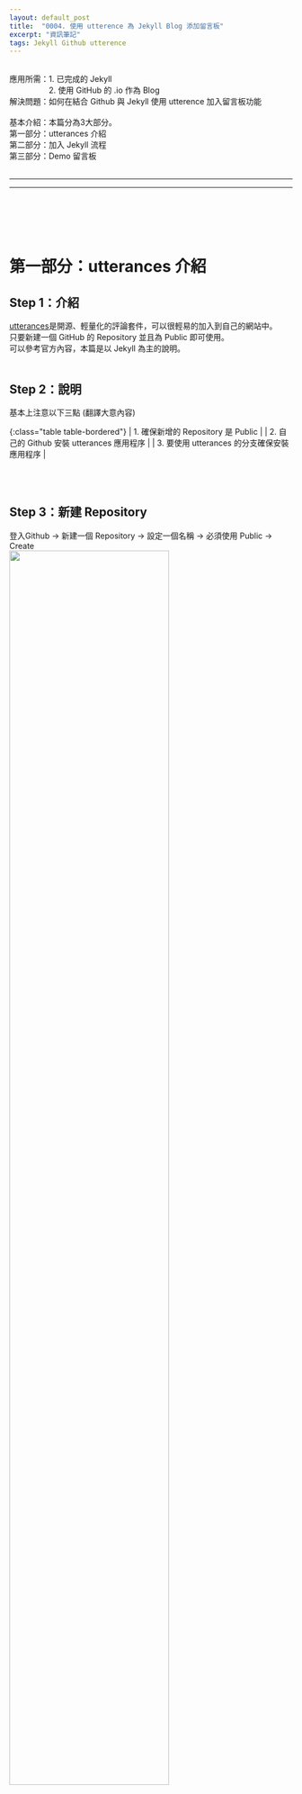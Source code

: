 ```yaml
---
layout: default_post
title:  "0004. 使用 utterence 為 Jekyll Blog 添加留言板"
excerpt: "資訊筆記"
tags: Jekyll Github utterence
---
```

<div class="summary">
<br/>應用所需：1. 已完成的 Jekyll 
<br/>&emsp;&emsp;&emsp;&emsp;&emsp;2. 使用 GitHub 的 .io 作為 Blog
<br/>解決問題：如何在結合 Github 與 Jekyll 使用 utterence 加入留言板功能
<br/>
<br/>基本介紹：本篇分為3大部分。
<br/>第一部分：utterances 介紹
<br/>第二部分：加入 Jekyll 流程
<br/>第三部分：Demo 留言板
</div>
<div class="title">
    <br/><hr class="titleinner">
	<span></span>
	<hr class="titleinner"><br/>
</div>


<br/><br/>
<h1>第一部分：utterances 介紹</h1>

<h2>Step 1：介紹</h2>
<a href="https://utteranc.es/">utterances</a>是開源、輕量化的評論套件，可以很輕易的加入到自己的網站中。
<br/>只要新建一個 GitHub 的 Repository 並且為 Public 即可使用。
<br/>可以參考官方內容，本篇是以 Jekyll 為主的說明。
<br/><br/>

<h2>Step 2：說明</h2>
基本上注意以下三點 (翻譯大意內容)

{:class="table table-bordered"}
| 1. 確保新增的 Repository 是 Public | 
| 2. 自己的 Github 安裝 utterances 應用程序 | 
| 3. 要使用 utterances 的分支確保安裝應用程序 | 

<br/><br/>

<h2>Step 3：新建 Repository</h2>
登入Github -> 新建一個 Repository -> 設定一個名稱 -> 必須使用 Public -> Create
<br/> <img src="/assets/image/Infomation/2023_12_30/002.png" width="75%" height="75%" />
<br/><br/>

<h2>Step 3：安裝 utterances - 1</h2>
連進<a href="https://utteranc.es/">utterances官網</a>，點擊連結下圖黑框的地方。
<br/> <img src="/assets/image/Infomation/2023_12_30/001.png" width="75%" height="75%" />
<br/><br/>

<h2>Step 4：安裝 utterances - 2</h2>
登入自己的 GitHub -> 選擇右上角 Install -> 安裝完成後變成 Configure
<br/>點進 Configure 進入配置
<br/> <img src="/assets/image/Infomation/2023_12_30/003.png" width="75%" height="75%" />
<br/><br/>

<h2>Step 5：綁定 Repository</h2>
進入後到中間的地方 -> 選擇 Only select repositories -> 指定剛剛新建的 Repository
<br/> <img src="/assets/image/Infomation/2023_12_30/004.png" width="75%" height="75%" />
<br/><br/>

<h2>Step 6：產生腳本 - 1</h2>
接著確認自己的帳號與Repository，如圖，進入自己新建的Repositroy 後，將圈選地方複製
<br/> <img src="/assets/image/Infomation/2023_12_30/005.png" width="75%" height="75%" />
<br/><br/>

<h2>Step 7：產生腳本 - 2</h2>
將複製的內容貼上到官網的以下位置
<br/> <img src="/assets/image/Infomation/2023_12_30/006.png" width="75%" height="75%" />
<br/><br/>

<h2>Step 8：產生腳本 - 3</h2>
如果有需要配置樣式，可以再看官方的選項
<br/>為了展示這邊選擇 Copy，將腳本複製
<br/> <img src="/assets/image/Infomation/2023_12_30/007.png" width="75%" height="75%" />
<br/><br/>


<br/><br/>
<h1>第二部分：加入 Jekyll 流程</h1>

<h2>Step 1：確定位置</h2>
這邊目標是將留言板放置到每個文章的最下方，因此開啟了 Layout -> default_post.html -> 放在每個留言的最後footer的地方
<br/>※一定要加上 id = comments 的 dom 元件

``` javascript
<!-- 留言板 -->
<div>
  <div id="comments"></div>            
</div>
<script src="https://utteranc.es/client.js" repo="gotoa1234/github.io.comment" issue-term="pathname" theme="github-light" crossorigin="anonymous" async>
</script>

```

<br/> <img src="/assets/image/Infomation/2023_12_30/008.png" width="75%" height="75%" />
<br/><br/>

<h2>Step 2：顯示結果</h2>
留言板就會在每個文章的最下方出現
<br/> <img src="/assets/image/Infomation/2023_12_30/009.png" width="75%" height="75%" />
<br/><br/>


<br/><br/>
<h1>第三部分：Demo 留言板</h1>

<h2>Step 1：在本篇留言</h2>
上面代碼調整完成後，Push 到 Github 上，可以發現有留言板，我們在這篇文章留言，如下：
<br/> <img src="/assets/image/Infomation/2023_12_30/010.png" width="75%" height="75%" />
<br/><br/>

<h2>Step 2：每篇都有留言板 - 完成</h2>
再隨意開啟別篇的文章，可以發現每個留言板都是獨立的，完成留言板架設了
<br/> <img src="/assets/image/Infomation/2023_12_30/011.png" width="75%" height="75%" />
<br/><br/>